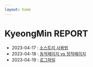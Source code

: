 ```yaml
---
layout: home
---
```


# KyeongMin REPORT

- 2023-04-17 : [소스트리 사용법](ChoiKyeongMin_1)
- 2023-04-18 : [동적페이지 vs 정적페이지](ChoiKyeongMin_2)
- 2023-04-19 : [로그파일](ChoiKyengMin_3)
